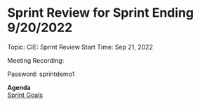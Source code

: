 <h1>Sprint Review for Sprint Ending 9/20/2022</h1>

Topic: CIE: Sprint Review
Start Time: Sep 21, 2022

Meeting Recording:

Password: sprintdemo1

<b>Agenda</b><br>
[Sprint Goals](https://github.com/department-of-veterans-affairs/va.gov-team/blob/master/products/health-care/checkin/sprints/sprint-goals.md#972022)
